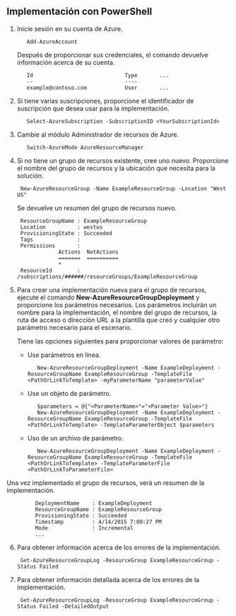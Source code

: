 ## Implementación con PowerShell

1. Inicie sesión en su cuenta de Azure.

          Add-AzureAccount

   Después de proporcionar sus credenciales, el comando devuelve información acerca de su cuenta.

          Id                             Type       ...
          --                             ----    
          example@contoso.com            User       ...   

2. Si tiene varias suscripciones, proporcione el identificador de suscripción que desea usar para la implementación. 

          Select-AzureSubscription -SubscriptionID <YourSubscriptionId>

3. Cambie al módulo Administrador de recursos de Azure.

          Switch-AzureMode AzureResourceManager

4. Si no tiene un grupo de recursos existente, cree uno nuevo. Proporcione el nombre del grupo de recursos y la ubicación que necesita para la solución.

        New-AzureResourceGroup -Name ExampleResourceGroup -Location "West US"

   Se devuelve un resumen del grupo de recursos nuevo.

        ResourceGroupName : ExampleResourceGroup
        Location          : westus
        ProvisioningState : Succeeded
        Tags              :
        Permissions       :
                    Actions  NotActions
                    =======  ==========
                    *
        ResourceId        : /subscriptions/######/resourceGroups/ExampleResourceGroup

5. Para crear una implementación nueva para el grupo de recursos, ejecute el comando **New-AzureResourceGroupDeployment** y proporcione los parámetros necesarios. Los parámetros incluirán un nombre para la implementación, el nombre del grupo de recursos, la ruta de acceso o dirección URL a la plantilla que creó y cualquier otro parámetro necesario para el escenario. 
   
   Tiene las opciones siguientes para proporcionar valores de parámetro:
   
   - Use parámetros en línea.

            New-AzureResourceGroupDeployment -Name ExampleDeployment -ResourceGroupName ExampleResourceGroup -TemplateFile <PathOrLinkToTemplate> -myParameterName "parameterValue"

   - Use un objeto de parámetro.

            $parameters = @{"<ParameterName>"="<Parameter Value>"}
            New-AzureResourceGroupDeployment -Name ExampleDeployment -ResourceGroupName ExampleResourceGroup -TemplateFile <PathOrLinkToTemplate> -TemplateParameterObject $parameters

   - Uso de un archivo de parámetro.

            New-AzureResourceGroupDeployment -Name ExampleDeployment -ResourceGroupName ExampleResourceGroup -TemplateFile <PathOrLinkToTemplate> -TemplateParameterFile <PathOrLinkToParameterFile>

  Una vez implementado el grupo de recursos, verá un resumen de la implementación.

             DeploymentName    : ExampleDeployment
             ResourceGroupName : ExampleResourceGroup
             ProvisioningState : Succeeded
             Timestamp         : 4/14/2015 7:00:27 PM
             Mode              : Incremental
             ...

6. Para obtener información acerca de los errores de la implementación.

        Get-AzureResourceGroupLog -ResourceGroup ExampleResourceGroup -Status Failed

7. Para obtener información detallada acerca de los errores de la implementación.

        Get-AzureResourceGroupLog -ResourceGroup ExampleResourceGroup -Status Failed -DetailedOutput

<!---HONumber=Oct15_HO3-->